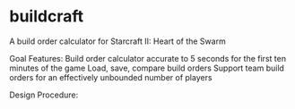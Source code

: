 buildcraft
==========

A build order calculator for Starcraft II: Heart of the Swarm

Goal Features:
Build order calculator accurate to 5 seconds for the first ten minutes of the game
Load, save, compare build orders
Support team build orders for an effectively unbounded number of players

Design Procedure:

